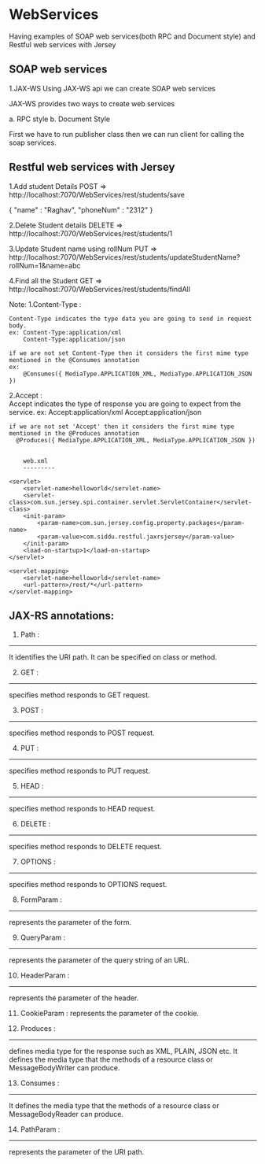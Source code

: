 # WebServices
Having examples of SOAP web services(both RPC and Document style) and Restful web services with Jersey

SOAP web services 
--------------------
1.JAX-WS
  Using JAX-WS api we can create SOAP web services
  
  JAX-WS provides two ways to create web services
 
  a. RPC style
  b. Document Style
  
 First we have to run publisher class then we can run client for calling the soap services. 



  
  
Restful web services with Jersey
---------------------------------

1.Add student Details
POST => http://localhost:7070/WebServices/rest/students/save

{
"name" : "Raghav",
"phoneNum" : "2312"
}


2.Delete Student details
DELETE => http://localhost:7070/WebServices/rest/students/1

3.Update Student name using rollNum
PUT => http://localhost:7070/WebServices/rest/students/updateStudentName?rollNum=1&name=abc


4.Find all the Student
GET => http://localhost:7070/WebServices/rest/students/findAll



Note:
1.Content-Type :
  	
  	Content-Type indicates the type data you are going to send in request body.
 	ex: Content-Type:application/xml
 		Content-Type:application/json
 		
 	if we are not set Content-Type then it considers the first mime type mentioned in the @Consumes annotation
 	ex:
 		@Consumes({ MediaType.APPLICATION_XML, MediaType.APPLICATION_JSON })
 		
 	
2.Accept :	
	  Accept indicates  the type of response you are going to expect from the service.
	  ex: Accept:application/xml
	  	  Accept:application/json
	  	  
	if we are not set 'Accept' then it considers the first mime type mentioned in the @Produces annotation  	    
	  @Produces({ MediaType.APPLICATION_XML, MediaType.APPLICATION_JSON })
	  

		web.xml
		---------
		
	<servlet>
		<servlet-name>helloworld</servlet-name>
		<servlet-class>com.sun.jersey.spi.container.servlet.ServletContainer</servlet-class>
		<init-param>
			<param-name>com.sun.jersey.config.property.packages</param-name>
			<param-value>com.siddu.restful.jaxrsjersey</param-value>
		</init-param>
		<load-on-startup>1</load-on-startup>
	</servlet>
 
	<servlet-mapping>
		<servlet-name>helloworld</servlet-name>
		<url-pattern>/rest/*</url-pattern>
	</servlet-mapping>
	
	
JAX-RS annotations:
--------------------

1. Path :
-------- 
   It identifies the URI path. It can be specified on class or method.
   

2. GET :
-------- 
   specifies method responds to GET request.
   
3. POST :
-------- 
   specifies method responds to POST request.
   
4. PUT :
-------- 
   specifies method responds to PUT request.
   
5. HEAD :
-------- 
   specifies method responds to HEAD request.
   
6. DELETE :
-------- 
   specifies method responds to DELETE request.
   
7. OPTIONS :
-------- 
   specifies method responds to OPTIONS request.
   
8. FormParam :
-------- 
   represents the parameter of the form.
   
9. QueryParam :
-------- 
   represents the parameter of the query string of an URL.
   
10. HeaderParam :
-------- 
   represents the parameter of the header.
   
11. CookieParam :
   represents the parameter of the cookie.
   
12. Produces :
-------- 
   defines media type for the response such as XML, PLAIN, JSON etc. It defines the media type that the methods of a   resource class or MessageBodyWriter can produce.
   
13. Consumes :
-------- 
  It defines the media type that the methods of a resource class or MessageBodyReader can produce.

14. PathParam : 
-------- 
   represents the parameter of the URI path.
	

